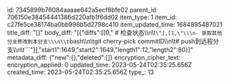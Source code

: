 id: 7345899b76084aaaae642a5ecf8bfe02
parent_id: 706150e38454441386d220afb1f6dd02
item_type: 1
item_id: c27fe5ce38174ba0bb998b5d2798c410
item_updated_time: 1684895487021
title_diff: "[]"
body_diff: "[{\"diffs\":[[0,\" # 检查状态\\\n\\t```\"],[1,\"\\\n- 获取其他分支修改到本分支\\\n\\t```bash\\\n\\tgit cherry-pick commitID\\\n\\t# push到远程分支\\\n\\t```\"]],\"start1\":1649,\"start2\":1649,\"length1\":12,\"length2\":80}]"
metadata_diff: {"new":{},"deleted":[]}
encryption_cipher_text: 
encryption_applied: 0
updated_time: 2023-05-24T02:35:25.656Z
created_time: 2023-05-24T02:35:25.656Z
type_: 13